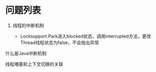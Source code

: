 # 问题列表

1. 线程的中断机制

   * Locksupport.Park进入blocked状态，调用interrupted方法，更改Thread线程状态为false，不会抛出异常

     

什么是Java中断机制



线程堵塞和上下文切换的关联